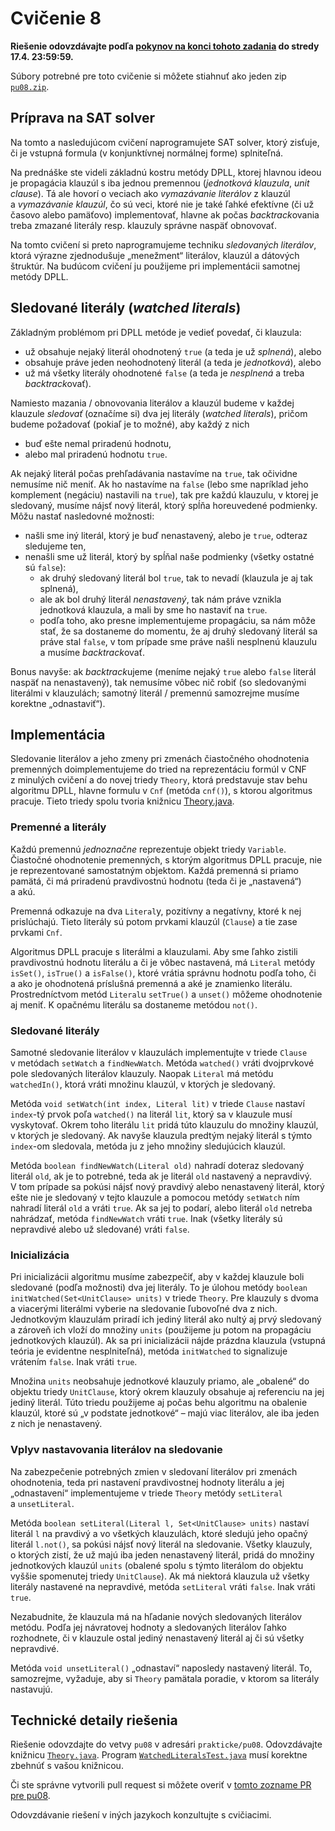 Cvičenie 8
==========

**Riešenie odovzdávajte podľa
[pokynov na konci tohoto zadania](#technické-detaily-riešenia)
do stredy 17.4. 23:59:59.**

Súbory potrebné pre toto cvičenie si môžete stiahnuť ako jeden zip
[`pu08.zip`](https://github.com/FMFI-UK-1-AIN-412/lpi/archive/pu08.zip).

Príprava na SAT solver
----------------------

Na tomto a nasledujúcom cvičení naprogramujete SAT solver, ktorý zisťuje, či je
vstupná formula (v konjunktívnej normálnej forme) splniteľná.

Na prednáške ste videli základnú kostru metódy DPLL, ktorej hlavnou ideou je
propagácia klauzúl s iba jednou premennou (_jednotková klauzula_,
<i lang="en">unit clause</i>). Tá ale hovorí o veciach ako _vymazávanie
literálov_ z klauzúl a _vymazávanie klauzúl_, čo sú veci, ktoré nie je také
ľahké efektívne (či už časovo alebo pamäťovo) implementovať, hlavne ak počas
<i lang="en">backtrack</i>ovania treba zmazané literály resp. klauzuly správne
naspäť obnovovať.

Na tomto cvičení si preto naprogramujeme techniku _sledovaných literálov_,
ktorá výrazne zjednodušuje „menežment“ literálov, klauzúl a dátových štruktúr.
Na budúcom cvičení ju použijeme pri implementácii samotnej metódy DPLL.

## Sledované literály (<i lang="en">watched literals</i>)

Základným problémom pri DPLL metóde je vedieť povedať, či klauzula:
*   už obsahuje nejaký literál ohodnotený `true` (a teda je už _splnená_), alebo
*   obsahuje práve jeden neohodnotený literál (a teda je _jednotková_), alebo
*   už má všetky literály ohodnotené `false` (a teda je _nesplnená_ a treba
    <i lang="en">backtrack</i>ovať).

Namiesto mazania / obnovovania literálov a klauzúl budeme v každej klauzule
_sledovať_ (označíme si) dva jej literály (<i lang="en">watched literals</i>), pričom budeme požadovať (pokiaľ je to možné), aby každý z nich
- buď ešte nemal priradenú hodnotu,
- alebo mal priradenú hodnotu `true`.

Ak nejaký literál počas prehľadávania nastavíme na `true`, tak očividne
nemusíme nič meniť. Ak ho nastavíme na `false` (lebo sme napríklad jeho
komplement (negáciu) nastavili na `true`), tak pre každú klauzulu, v ktorej je
sledovaný, musíme nájsť nový literál, ktorý spĺňa horeuvedené podmienky. Môžu
nastať nasledovné možnosti:
- našli sme iný literál, ktorý je buď nenastavený, alebo je `true`, odteraz
  sledujeme ten,
- nenašli sme už literál, ktorý by spĺňal naše podmienky (všetky ostatné sú
 `false`):
    - ak druhý sledovaný literál bol `true`, tak to nevadí (klauzula je aj tak splnená),
    - ale ak bol druhý literál _nenastavený_, tak nám práve vznikla jednotková klauzula, a mali by sme ho
      nastaviť na `true`.
    - podľa toho, ako presne implementujeme propagáciu, sa nám môže stať, že sa
      dostaneme do momentu, že aj druhý sledovaný literál sa práve stal `false`,
      v tom prípade sme práve našli nesplnenú klauzulu a musíme <i lang="en">backtrack</i>ovať.

Bonus navyše: ak <i lang="en">backtrack</i>ujeme (meníme nejaký `true` alebo `false` literál naspäť
na nenastavený), tak nemusíme vôbec nič robiť (so sledovanými literálmi v klauzulách;
samotný literál / premennú samozrejme musíme korektne „odnastaviť“).

## Implementácia

Sledovanie literálov a jeho zmeny pri zmenách čiastočného ohodnotenia
premenných doimplementujeme do tried na reprezentáciu formúl v CNF z minulých
cvičení a do novej triedy `Theory`, ktorá predstavuje stav behu algoritmu DPLL,
hlavne formulu v `Cnf` (metóda `cnf()`), s ktorou algoritmus pracuje.
Tieto triedy spolu tvoria knižnicu [Theory.java](java/Theory.java).

### Premenné a literály

Každú premennú _jednoznačne_ reprezentuje objekt triedy `Variable`.
Čiastočné ohodnotenie premenných, s ktorým algoritmus DPLL pracuje, nie je
reprezentované samostatným objektom. Každá premenná si priamo pamätá,
či má priradenú pravdivostnú hodnotu (teda či je „nastavená“) a akú.

Premenná odkazuje na dva `Literal`y, pozitívny a negatívny, ktoré k nej
prislúchajú. Tieto literály sú potom prvkami klauzúl (`Clause`) a tie zase
prvkami `Cnf`.

Algoritmus DPLL pracuje s literálmi a klauzulami. Aby sme ľahko zistili
pravdivostnú hodnotu literálu a či je vôbec nastavená, má `Literal` metódy
`isSet()`, `isTrue()` a `isFalse()`, ktoré vrátia správnu hodnotu podľa toho,
či a ako je ohodnotená príslušná premenná a aké je znamienko literálu.
Prostredníctvom metód `Literal`u `setTrue()` a `unset()` môžeme ohodnotenie aj
meniť. K opačnému literálu sa dostaneme metódou `not()`.

### Sledované literály

Samotné sledovanie literálov v klauzulách implementujte v triede `Clause`
v metódach `setWatch` a `findNewWatch`. Metóda `watched()` vráti dvojprvkové
pole sledovaných literálov klauzuly. Naopak `Literal` má metódu `watchedIn()`,
ktorá vráti množinu klauzúl, v ktorých je sledovaný.

Metóda `void setWatch(int index, Literal lit)` v triede `Clause` nastaví
`index`-tý prvok poľa `watched()` na literál `lit`, ktorý sa v klauzule musí
vyskytovať. Okrem toho literálu `lit` pridá túto klauzulu do množiny klauzúl,
v ktorých je sledovaný. Ak navyše klauzula predtým nejaký literál s týmto
`index`-om sledovala, metóda ju z jeho množiny sledujúcich klauzúl.

Metóda `boolean findNewWatch(Literal old)` nahradí doteraz sledovaný literál
`old`, ak je to potrebné, teda ak je literál `old` nastavený a nepravdivý.
V tom prípade sa pokúsi nájsť nový pravdivý alebo nenastavený literál,
ktorý ešte nie je sledovaný v tejto klauzule a pomocou metódy `setWatch` ním
nahradí literál `old` a vráti `true`. Ak sa jej to podarí, alebo literál `old`
netreba nahrádzať, metóda `findNewWatch` vráti `true`. Inak (všetky literály
sú nepravdivé alebo už sledované) vráti `false`.

### Inicializácia

Pri inicializácii algoritmu musíme zabezpečiť, aby v každej klauzule boli
sledované (podľa možnosti) dva jej literály. To je úlohou metódy
`boolean initWatched(Set<UnitClause> units)` v triede `Theory`. Pre klauzuly
s dvoma a viacerými literálmi vyberie na sledovanie ľubovoľné dva z nich.
Jednotkovým klauzulám priradí ich jediný literál ako nultý aj prvý sledovaný
a zároveň ich vloží do množiny `units` (použijeme ju potom na propagáciu
jednotkových klauzúl). Ak sa pri inicializácii nájde prázdna klauzula (vstupná
teória je evidentne nesplniteľná), metóda `initWatched` to signalizuje vrátením
`false`. Inak vráti `true`.

Množina `units` neobsahuje jednotkové klauzuly priamo, ale „obalené“ do objektu
triedy `UnitClause`, ktorý okrem klauzuly obsahuje aj referenciu na jej jediný
literál. Túto triedu použijeme aj počas behu algoritmu na obalenie klauzúl,
ktoré sú „v podstate jednotkové“ – majú viac literálov, ale iba jeden z nich je
nenastavený.

### Vplyv nastavovania literálov na sledovanie

Na zabezpečenie potrebných zmien v sledovaní literálov pri zmenách ohodnotenia,
teda pri nastavení pravdivostnej hodnoty literálu a jej „odnastavení“
implementujeme v triede `Theory` metódy `setLiteral` a `unsetLiteral`.

Metóda `boolean setLiteral(Literal l, Set<UnitClause> units)` nastaví
literál `l` na pravdivý a vo všetkých klauzulách, ktoré sledujú jeho opačný
literál `l.not()`, sa pokúsi nájsť nový literál na sledovanie. Všetky klauzuly,
o ktorých zistí, že už majú iba jeden nenastavený literál, pridá do množiny
jednotkových klauzúl `units` (obalené spolu s týmto literálom do objektu vyššie
spomenutej triedy `UnitClause`). Ak má niektorá klauzula už všetky literály
nastavené na nepravdivé, metóda `setLiteral` vráti `false`. Inak vráti `true`.

Nezabudnite, že klauzula má na hľadanie nových sledovaných literálov metódu.
Podľa jej návratovej hodnoty a sledovaných literálov ľahko rozhodnete, či
v klauzule ostal jediný nenastavený literál aj či sú všetky nepravdivé.

Metóda `void unsetLiteral()` „odnastaví“ naposledy nastavený literál.
To, samozrejme, vyžaduje, aby si `Theory` pamätala poradie, v ktorom sa
literály nastavujú.

## Technické detaily riešenia

Riešenie odovzdajte do vetvy `pu08` v adresári `prakticke/pu08`.
Odovzdávajte knižnicu [`Theory.java`](java/Theory.java).
Program [`WatchedLiteralsTest.java`](java/WatchedLiteralsTest.java)
musí korektne zbehnúť s vašou knižnicou.

Či ste správne vytvorili pull request si môžete overiť
v [tomto zozname PR pre pu08](https://github.com/pulls?utf8=%E2%9C%93&q=is%3Aopen+is%3Apr+user%3AFMFI-UK-1-AIN-412+base%3Apu08).

Odovzdávanie riešení v iných jazykoch konzultujte s cvičiacimi.
